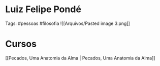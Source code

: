# Luiz Felipe Pondé
Tags: #pessoas #filosofia
![[Arquivos/Pasted image 3.png]]		  
# Cursos
[[Pecados, Uma Anatomia da Alma  | Pecados, Uma Anatomia da Alma]]